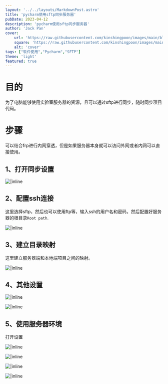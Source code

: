 ```yaml
---
layout: '../../layouts/MarkdownPost.astro'
title: 'pycharm使用sftp同步服务器'
pubDate: 2023-04-12
description: 'pycharm使用sftp同步服务器'
author: 'Jack Pan'
cover:
    url: 'https://raw.githubusercontent.com/kinshingpoon/images/main/blog-imgs/202304121720551.png'
    square: 'https://raw.githubusercontent.com/kinshingpoon/images/main/blog-imgs/202304121720551.png'
    alt: 'cover'
tags: ["软件使用","Pycharm","SFTP"]
theme: 'light'
featured: true
---
```

# 目的
为了电脑能够使用实验室服务器的资源，且可以通过sftp进行同步，随时同步项目代码。
# 步骤
可以结合frp进行内网穿透，但是如果服务器本身就可以访问外网或者内网可以直接使用。

## 1、打开同步设置
![|inline](https://raw.githubusercontent.com/kinshingpoon/images/main/blog-imgs/202304121721269.png)

## 2、配置ssh连接

这里选择sftp，然后也可以使用ftp等，输入ssh的用户名和密码，然后配置好服务器的根目录`Root path`.

![|inline](https://raw.githubusercontent.com/kinshingpoon/images/main/blog-imgs/202304121743424.png)

## 3、建立目录映射

这里建立服务器端和本地端项目之间的映射。

![|inline](https://raw.githubusercontent.com/kinshingpoon/images/main/blog-imgs/202304121722104.png)
## 4、其他设置

![|inline](https://raw.githubusercontent.com/kinshingpoon/images/main/blog-imgs/202304121722975.png)

![|inline](https://raw.githubusercontent.com/kinshingpoon/images/main/blog-imgs/202304121723403.png)
## 5、使用服务器环境

打开设置

![|inline](https://raw.githubusercontent.com/kinshingpoon/images/main/blog-imgs/202304121742365.png)

![|inline](https://raw.githubusercontent.com/kinshingpoon/images/main/blog-imgs/202304121724224.png)

![|inline](https://raw.githubusercontent.com/kinshingpoon/images/main/blog-imgs/202304121724240.png)

![|inline](https://raw.githubusercontent.com/kinshingpoon/images/main/blog-imgs/202304121724191.png)
